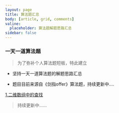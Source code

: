 ```yaml
---
layout: page
title: 算法题汇总
body: [article, grid, comments]
valine:
  placeholder: 算法题解题思路汇总
sidebar: false
---
```


### 一天一道算法题

> 为了弥补个人算法题短板，特此建立

- 坚持一天一道算法题的解题思路汇总 

- 题目目前来源自《剑指offer》算法题，持续更新中....

[1.二维数组中的查找](http://joyohub.com/2020/03/18/coding/coding-1)

> 持续更新中......


